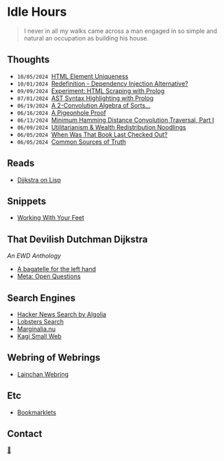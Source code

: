 # Idle Hours

>I never in all my walks came across a man engaged in so simple and natural an occupation as building his house.

## Thoughts

- <code>10/05/2024</code>&nbsp;&nbsp;[HTML Element Uniqueness](./entries/html_uniqueness.html)
- <code>10/01/2024</code>&nbsp;&nbsp;[Redefinition - Dependency Injection Alternative?](./entries/di_alternative.html)
- <code>09/09/2024</code>&nbsp;&nbsp;[Experiment: HTML Scraping with Prolog](./entries/prolog_html.html)
- <code>07/01/2024</code>&nbsp;&nbsp;[AST Syntax Highlighting with Prolog](./entries/prolog_ast_highlighter.html)
- <code>06/19/2024</code>&nbsp;&nbsp;[A 2-Convolution Algebra of Sorts...](./entries/conv_algebra.html)
- <code>06/16/2024</code>&nbsp;&nbsp;[A Pigeonhole Proof](./entries/pigeonhole.html)
- <code>06/13/2024</code>&nbsp;&nbsp;[Minimum Hamming Distance Convolution Traversal, Part I](./entries/regex_gen.html)
- <code>06/09/2024</code>&nbsp;&nbsp;[Utilitarianism & Wealth Redistribution Noodlings](./entries/redistribution.html)
- <code>06/05/2024</code>&nbsp;&nbsp;[When Was That Book Last Checked Out?](./entries/random_book.html)
- <code>06/05/2024</code>&nbsp;&nbsp;[Common Sources of Truth](./entries/common_truths.html)

## Reads

- [Dijkstra on Lisp](https://kazimirmajorinc.com/Documents/Edsger-W-Dijkstra-on-Lisp/index.html)

## Snippets

- [Working With Your Feet](./entries/work_with_feet.html)

## That Devilish Dutchman Dijkstra

_An EWD Anthology_

- [A bagatelle for the left hand](https://www.cs.utexas.edu/~EWD/ewd08xx/EWD800.PDF)
- [Meta: Open Questions](./entries/dijkstra_questions.html)

## Search Engines

- [Hacker News Search by Algolia](https://hn.algolia.com/)
- [Lobsters Search](https://lobste.rs/search)
- [Marginalia.nu](https://search.marginalia.nu/)
- [Kagi Small Web](https://kagi.com/smallweb)

## Webring of Webrings

- [Lainchan Webring](https://user-index.github.io/webring/)

## Etc

- [Bookmarklets](./entries/bookmarklets.html)

## Contact

[📧](mailto:collinplmr+hello@gmail.com)